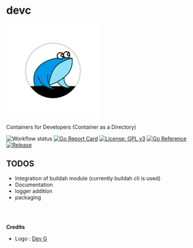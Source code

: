 # devc

<a href="./assets/LICENSE.md" title="Logo by Dev G"><img src="./assets/tad.png" width=250 alt="Logo by Dev G"/></a>

Containers for Developers (Container as a Directory)

![Workflow status](https://github.com/bruttazz/devc/actions/workflows/codeql.yml/badge.svg)
[![Go Report Card](https://goreportcard.com/badge/github.com/bruttazz/devc)](https://goreportcard.com/report/github.com/bruttazz/devc)
[![License: GPL v3](https://img.shields.io/badge/License-GPLv3-blue.svg)](https://github.com/bruttazz/devc/blob/main/LICENSE)
[![Go Reference](https://pkg.go.dev/badge/github.com/bruttazz/devc.svg)](https://pkg.go.dev/github.com/bruttazz/devc)
[![Release](https://img.shields.io/github/release/bruttazz/devc.svg?style=flat-square)](https://github.com/bruttazz/devc/releases/latest)


## TODOS
* Integration of buildah module (currently buildah cli is used)
* Documentation
* logger addition
* packaging

<br><br>

**Credits**
* Logo : [Dev G](https://www.instagram.com/dev.g.__)